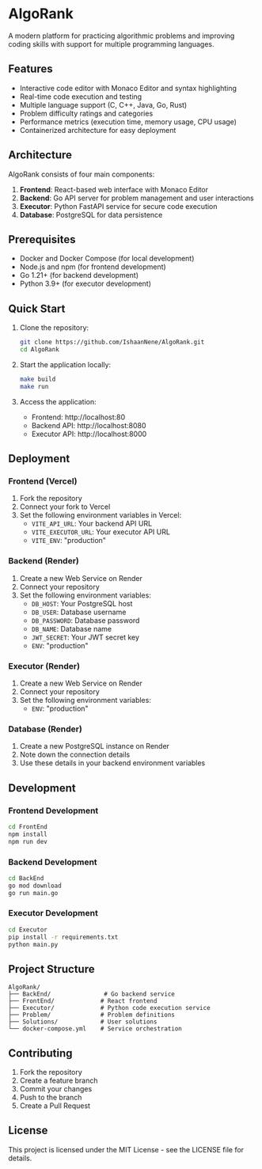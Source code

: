 # AlgoRank

A modern platform for practicing algorithmic problems and improving coding skills with support for multiple programming languages.

## Features

- Interactive code editor with Monaco Editor and syntax highlighting
- Real-time code execution and testing
- Multiple language support (C, C++, Java, Go, Rust)
- Problem difficulty ratings and categories
- Performance metrics (execution time, memory usage, CPU usage)
- Containerized architecture for easy deployment

## Architecture

AlgoRank consists of four main components:

1. **Frontend**: React-based web interface with Monaco Editor
2. **Backend**: Go API server for problem management and user interactions
3. **Executor**: Python FastAPI service for secure code execution
4. **Database**: PostgreSQL for data persistence

## Prerequisites

- Docker and Docker Compose (for local development)
- Node.js and npm (for frontend development)
- Go 1.21+ (for backend development)
- Python 3.9+ (for executor development)

## Quick Start

1. Clone the repository:
   ```bash
   git clone https://github.com/IshaanNene/AlgoRank.git
   cd AlgoRank
   ```

2. Start the application locally:
   ```bash
   make build
   make run
   ```

3. Access the application:
   - Frontend: http://localhost:80
   - Backend API: http://localhost:8080
   - Executor API: http://localhost:8000

## Deployment

### Frontend (Vercel)

1. Fork the repository
2. Connect your fork to Vercel
3. Set the following environment variables in Vercel:
   - `VITE_API_URL`: Your backend API URL
   - `VITE_EXECUTOR_URL`: Your executor API URL
   - `VITE_ENV`: "production"

### Backend (Render)

1. Create a new Web Service on Render
2. Connect your repository
3. Set the following environment variables:
   - `DB_HOST`: Your PostgreSQL host
   - `DB_USER`: Database username
   - `DB_PASSWORD`: Database password
   - `DB_NAME`: Database name
   - `JWT_SECRET`: Your JWT secret key
   - `ENV`: "production"

### Executor (Render)

1. Create a new Web Service on Render
2. Connect your repository
3. Set the following environment variables:
   - `ENV`: "production"

### Database (Render)

1. Create a new PostgreSQL instance on Render
2. Note down the connection details
3. Use these details in your backend environment variables

## Development

### Frontend Development

```bash
cd FrontEnd
npm install
npm run dev
```

### Backend Development

```bash
cd BackEnd
go mod download
go run main.go
```

### Executor Development

```bash
cd Executor
pip install -r requirements.txt
python main.py
```

## Project Structure

```
AlgoRank/
├── BackEnd/               # Go backend service
├── FrontEnd/             # React frontend
├── Executor/             # Python code execution service
├── Problem/              # Problem definitions
├── Solutions/            # User solutions
└── docker-compose.yml    # Service orchestration
```

## Contributing

1. Fork the repository
2. Create a feature branch
3. Commit your changes
4. Push to the branch
5. Create a Pull Request

## License

This project is licensed under the MIT License - see the LICENSE file for details.
